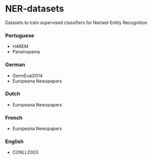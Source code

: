 # NER-datasets
Datasets to train supervised classifiers for Named-Entity Recognition

<a name="pt"></a>
### Portuguese
 * HAREM
 * Paramopama

<a name="de"></a>
### German
 * GermEval2014
 * Europeana Newspapers 
 
<a name="nl"></a>
### Dutch
 * Europeana Newspapers

<a name="fr"></a>
### French
 * Europeana Newspapers

<a name="en"></a>
### English
 * CONLL2003
